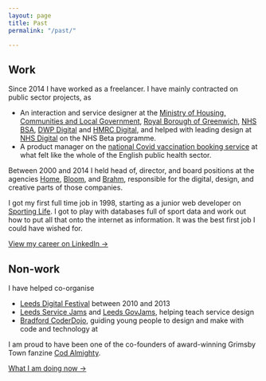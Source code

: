 ```yaml
---
layout: page
title: Past
permalink: "/past/"

---
```

## Work

Since 2014 I have worked as a freelancer. I have mainly contracted on public sector projects, as

* An interaction and service designer at the [Ministry of Housing, Communities and Local Government](//www.gov.uk/government/organisations/ministry-of-housing-communities-and-local-government), [Royal Borough of Greenwich](//www.royalgreenwich.gov.uk/), [NHS BSA](//www.nhsbsa.nhs.uk), [DWP Digital](//dwpdigital.blog.gov.uk/) and [HMRC Digital](//hmrcdigital.blog.gov.uk), and helped with leading design at [NHS Digital](//digital.nhs.uk) on the NHS Beta programme.
* A product manager on the [national Covid vaccination booking service](//digital.nhs.uk/coronavirus/vaccinations/booking-systems/national-booking-service) at what felt like the whole of the English public health sector.

Between 2000 and 2014 I held head of, director, and board positions at the agencies [Home](//www.homeagency.co.uk), [Bloom](//www.bloomagency.co.uk), and [Brahm](//en.wikipedia.org/wiki/Brass_(company)), responsible for the digital, design, and creative parts of those companies.

I got my first full time job in 1998, starting as a junior web developer on [Sporting Life](//www.sportinglife.com/). I got to play with databases full of sport data and work out how to put all that onto the internet as information. It was the best first job I could have wished for.

<a href="https://uk.linkedin.com/in/siwilson/" class="more-link">View my career on LinkedIn  →</a>

## Non-work

I have helped co-organise

* [Leeds Digital Festival](//leedsdigitalfestival.org) between 2010 and 2013
* [Leeds Service Jams](//gsjleeds.wordpress.com) and [Leeds GovJams](//leedsgovjam.wordpress.com/), helping teach service design
* [Bradford CoderDojo](//bradford-coderdojo.github.io), guiding young people to design and make with code and technology at

I am proud to have been one of the co-founders of award-winning Grimsby Town fanzine [Cod Almighty](//codalmighty.com/).

<a href="/now/" class="more-link">What I am doing now →</a>